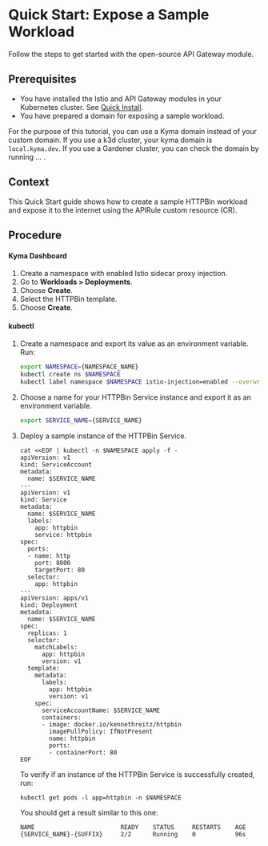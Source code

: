 # Quick Start: Expose a Sample Workload

Follow the steps to get started with the open-source API Gateway module.

## Prerequisites

- You have installed the Istio and API Gateway modules in your Kubernetes cluster. See [Quick Install](https://kyma-project.io/#/02-get-started/01-quick-install).
- You have prepared a domain for exposing a sample workload.

For the purpose of this tutorial, you can use a Kyma domain instead of your custom domain. If you use a k3d cluster, your kyma domain is `local.kyma.dev`. If you use a Gardener cluster, you can check the domain by running ... .

## Context
This Quick Start guide shows how to create a sample HTTPBin workload and expose it to the internet using the APIRule custom resource (CR). 

## Procedure

<!-- tabs:start -->
#### **Kyma Dashboard**

1. Create a namespace with enabled Istio sidecar proxy injection.
2. Go to **Workloads > Deployments**.
3. Choose **Create**. 
4. Select the HTTPBin template.
5. Choose **Create**.

#### **kubectl**

1. Create a namespace and export its value as an environment variable. Run:

    ```bash
    export NAMESPACE={NAMESPACE_NAME}
    kubectl create ns $NAMESPACE
    kubectl label namespace $NAMESPACE istio-injection=enabled --overwrite
    ```

2. Choose a name for your HTTPBin Service instance and export it as an environment variable.

    ```bash
    export SERVICE_NAME={SERVICE_NAME}
    ```

3. Deploy a sample instance of the HTTPBin Service.

    ```shell
    cat <<EOF | kubectl -n $NAMESPACE apply -f -
    apiVersion: v1
    kind: ServiceAccount
    metadata:
      name: $SERVICE_NAME
    ---
    apiVersion: v1
    kind: Service
    metadata:
      name: $SERVICE_NAME
      labels:
        app: httpbin
        service: httpbin
    spec:
      ports:
      - name: http
        port: 8000
        targetPort: 80
      selector:
        app: httpbin
    ---
    apiVersion: apps/v1
    kind: Deployment
    metadata:
      name: $SERVICE_NAME
    spec:
      replicas: 1
      selector:
        matchLabels:
          app: httpbin
          version: v1
      template:
        metadata:
          labels:
            app: httpbin
            version: v1
        spec:
          serviceAccountName: $SERVICE_NAME
          containers:
          - image: docker.io/kennethreitz/httpbin
            imagePullPolicy: IfNotPresent
            name: httpbin
            ports:
            - containerPort: 80
    EOF
    ```

    To verify if an instance of the HTTPBin Service is successfully created, run:

    ```shell
    kubectl get pods -l app=httpbin -n $NAMESPACE
    ```

    You should get a result similar to this one:

    ```shell
    NAME                        READY    STATUS     RESTARTS    AGE
    {SERVICE_NAME}-{SUFFIX}     2/2      Running    0           96s
    ```

<!-- tabs:end -->
